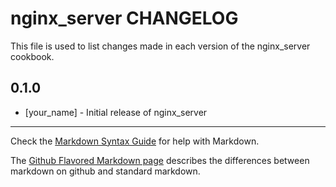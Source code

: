 nginx_server CHANGELOG
======================

This file is used to list changes made in each version of the nginx_server cookbook.

0.1.0
-----
- [your_name] - Initial release of nginx_server

- - -
Check the [Markdown Syntax Guide](http://daringfireball.net/projects/markdown/syntax) for help with Markdown.

The [Github Flavored Markdown page](http://github.github.com/github-flavored-markdown/) describes the differences between markdown on github and standard markdown.
